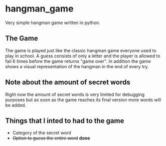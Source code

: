 # hangman_game
Very simple hangman game written in python.

## The Game
The game is played just like the classic hangman game everyone used to play in school. A guess consists of only a letter and the player is allowed to fail 6 times before the game returns "game over". In addition the game shows a visual representation of the hangman in the end of every try.

## Note about the amount of secret words
Right now the amount of secret words is very limited for debugging purposes but as soon as the game reaches its final version more words will be added.

## Things that I inted to had to the game
- Category of the secret word
- ~~Option to guess the entire word~~   **done**
